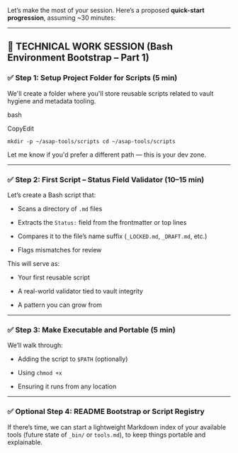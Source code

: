 Let’s make the most of your session. Here’s a proposed **quick-start progression**, assuming ~30 minutes:

---

## 🧪 TECHNICAL WORK SESSION (Bash Environment Bootstrap – Part 1)

### ✅ Step 1: Setup Project Folder for Scripts (5 min)

We'll create a folder where you'll store reusable scripts related to vault hygiene and metadata tooling.

bash

CopyEdit

`mkdir -p ~/asap-tools/scripts cd ~/asap-tools/scripts`

Let me know if you'd prefer a different path — this is your dev zone.

---

### ✅ Step 2: First Script – Status Field Validator (10–15 min)

Let’s create a Bash script that:

- Scans a directory of `.md` files
    
- Extracts the `Status:` field from the frontmatter or top lines
    
- Compares it to the file’s name suffix (`_LOCKED.md`, `_DRAFT.md`, etc.)
    
- Flags mismatches for review
    

This will serve as:

- Your first reusable script
    
- A real-world validator tied to vault integrity
    
- A pattern you can grow from
    

---

### ✅ Step 3: Make Executable and Portable (5 min)

We’ll walk through:

- Adding the script to `$PATH` (optionally)
    
- Using `chmod +x`
    
- Ensuring it runs from any location
    

---

### ✅ Optional Step 4: README Bootstrap or Script Registry

If there’s time, we can start a lightweight Markdown index of your available tools (future state of `_bin/` or `tools.md`), to keep things portable and explainable.